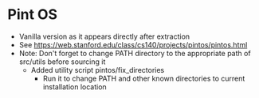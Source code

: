 # Pint OS

* Vanilla version as it appears directly after extraction
* See https://web.stanford.edu/class/cs140/projects/pintos/pintos.html
* Note: Don't forget to change PATH directory to the appropriate path of src/utils before sourcing it
  * Added utility script pintos/fix_directories
    * Run it to change PATH and other known directories to current installation location
